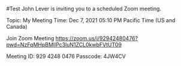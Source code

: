 #Test
John Lever is inviting you to a scheduled Zoom meeting.

Topic: My Meeting
Time: Dec 7, 2021 05:10 PM Pacific Time (US and Canada)

Join Zoom Meeting
https://zoom.us/j/92942480476?pwd=NzFqMHpBMllPc3luN1ZCL0kwbFVtUT09

Meeting ID: 929 4248 0476
Passcode: 4JW4CV













